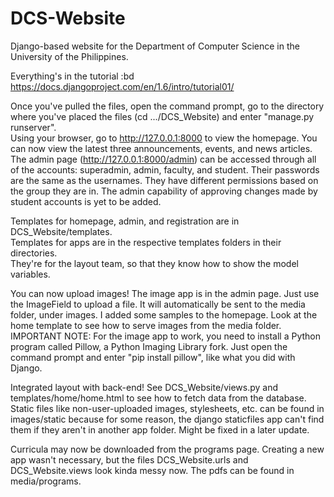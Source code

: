 DCS-Website
===========

Django-based website for the Department of Computer Science in the University of the Philippines.

Everything's in the tutorial :bd  
https://docs.djangoproject.com/en/1.6/intro/tutorial01/

Once you've pulled the files, open the command prompt, go to the directory where you've placed the files (cd .../DCS_Website) and enter "manage.py runserver".  
Using your browser, go to http://127.0.0.1:8000 to view the homepage. You can now view the latest three announcements, events, and news articles.
The admin page (http://127.0.0.1:8000/admin) can be accessed through all of the accounts: superadmin, admin, faculty, and student. Their passwords are the same as the usernames. They have different permissions based on the group they are in. The admin capability of approving changes made by student accounts is yet to be added.

Templates for homepage, admin, and registration are in DCS_Website/templates.  
Templates for apps are in the respective templates folders in their directories.  
They're for the layout team, so that they know how to show the model variables.

You can now upload images! The image app is in the admin page. Just use the ImageField to upload a file. It will automatically be sent to the media folder, under images. I added some samples to the homepage. Look at the home template to see how to serve images from the media folder.  
IMPORTANT NOTE: For the image app to work, you need to install a Python program called Pillow, a Python Imaging Library fork. Just open the command prompt and enter "pip install pillow", like what you did with Django.

Integrated layout with back-end! See DCS_Website/views.py and templates/home/home.html to see how to fetch data from the database. Static files like non-user-uploaded images, stylesheets, etc. can be found in images/static because for some reason, the django staticfiles app can't find them if they aren't in another app folder. Might be fixed in a later update.

Curricula may now be downloaded from the programs page. Creating a new app wasn't necessary, but the files DCS_Website.urls and DCS_Website.views look kinda messy now. The pdfs can be found in media/programs.
